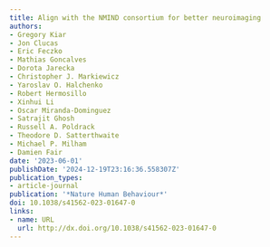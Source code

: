 ```yaml
---
title: Align with the NMIND consortium for better neuroimaging
authors:
- Gregory Kiar
- Jon Clucas
- Eric Feczko
- Mathias Goncalves
- Dorota Jarecka
- Christopher J. Markiewicz
- Yaroslav O. Halchenko
- Robert Hermosillo
- Xinhui Li
- Oscar Miranda-Dominguez
- Satrajit Ghosh
- Russell A. Poldrack
- Theodore D. Satterthwaite
- Michael P. Milham
- Damien Fair
date: '2023-06-01'
publishDate: '2024-12-19T23:16:36.558307Z'
publication_types:
- article-journal
publication: '*Nature Human Behaviour*'
doi: 10.1038/s41562-023-01647-0
links:
- name: URL
  url: http://dx.doi.org/10.1038/s41562-023-01647-0
---
```

